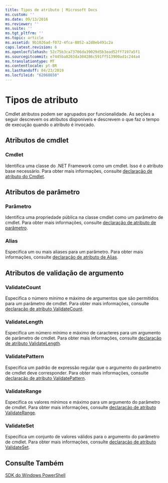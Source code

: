 ```yaml
---
title: Tipos de atributo | Microsoft Docs
ms.custom: ''
ms.date: 09/13/2016
ms.reviewer: ''
ms.suite: ''
ms.tgt_pltfrm: ''
ms.topic: article
ms.assetid: 9b1026ad-f072-4fca-8052-a2d8eb491c2a
caps.latest.revision: 6
ms.openlocfilehash: 52c75b3ca73706da39029d5b3ead52ff7197a5f1
ms.sourcegitcommit: e7445ba8203da304286c591ff513900ad1c244a4
ms.translationtype: MT
ms.contentlocale: pt-BR
ms.lasthandoff: 04/23/2019
ms.locfileid: "62068650"
---
```

# <a name="attribute-types"></a>Tipos de atributo

Cmdlet atributos podem ser agrupados por funcionalidade.
As seções a seguir descrevem os atributos disponíveis e descrevem o que faz o tempo de execução quando o atributo é invocado.

## <a name="cmdlet-attributes"></a>Atributos de cmdlet

### <a name="cmdlet"></a>Cmdlet

Identifica uma classe do .NET Framework como um cmdlet.
Isso é o atributo base necessário.
Para obter mais informações, consulte [declaração de atributo do Cmdlet](./cmdlet-attribute-declaration.md).

## <a name="parameter-attributes"></a>Atributos de parâmetro

### <a name="parameter"></a>Parâmetro

Identifica uma propriedade pública na classe cmdlet como um parâmetro de cmdlet.
Para obter mais informações, consulte [declaração de atributo de parâmetro](./parameter-attribute-declaration.md).

### <a name="alias"></a>Alias

Especifica um ou mais aliases para um parâmetro.
Para obter mais informações, consulte [declaração de atributo de Alias](./alias-attribute-declaration.md).

## <a name="argument-validation-attributes"></a>Atributos de validação de argumento

### <a name="validatecount"></a>ValidateCount

Especifica o número mínimo e máximo de argumentos que são permitidos para um parâmetro de cmdlet.
Para obter mais informações, consulte [declaração de atributo ValidateCount](./validatecount-attribute-declaration.md).

### <a name="validatelength"></a>ValidateLength

Especifica um número mínimo e máximo de caracteres para um argumento de parâmetro de cmdlet.
Para obter mais informações, consulte [declaração de atributo ValidateLength](./validatelength-attribute-declaration.md).

### <a name="validatepattern"></a>ValidatePattern

Especifica um padrão de expressão regular que o argumento do parâmetro de cmdlet deve corresponder.
Para obter mais informações, consulte [declaração de atributo ValidatePattern](./validatepattern-attribute-declaration.md).

### <a name="validaterange"></a>ValidateRange

Especifica os valores mínimos e máximo para um argumento do parâmetro de cmdlet.
Para obter mais informações, consulte [declaração de atributo ValidateRange](./validaterange-attribute-declaration.md).

### <a name="validateset"></a>ValidateSet

Especifica um conjunto de valores válidos para o argumento do parâmetro de cmdlet.
Para obter mais informações, consulte [declaração de atributo ValidateSet](./validateset-attribute-declaration.md).

## <a name="see-also"></a>Consulte Também

[SDK do Windows PowerShell](../windows-powershell-reference.md)
